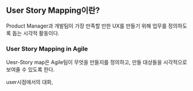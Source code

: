 ## User Story Mapping이란?

Product Manager과 개발팀이 가장 만족할 만한 UX를 만들기 위해 업무를 정의하도록 돕는 시각적 활동이다.

### User Story Mapping in Agile

Uesr-Story map은 Agile팀이 무엇을 만들지를 정의하고, 만들 대상들을 시각적으로 보여줄 수 있도록 한다.

user시점에서의 대화, 